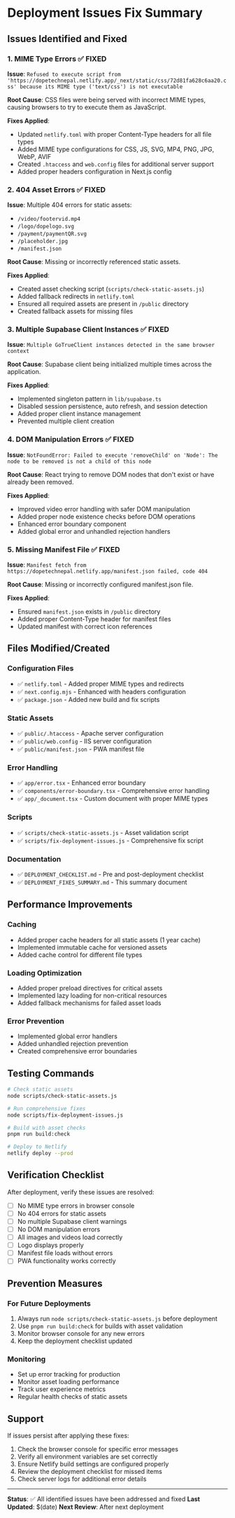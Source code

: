 # Deployment Issues Fix Summary

## Issues Identified and Fixed

### 1. MIME Type Errors ✅ FIXED
**Issue**: `Refused to execute script from 'https://dopetechnepal.netlify.app/_next/static/css/72d81fa628c6aa20.css' because its MIME type ('text/css') is not executable`

**Root Cause**: CSS files were being served with incorrect MIME types, causing browsers to try to execute them as JavaScript.

**Fixes Applied**:
- Updated `netlify.toml` with proper Content-Type headers for all file types
- Added MIME type configurations for CSS, JS, SVG, MP4, PNG, JPG, WebP, AVIF
- Created `.htaccess` and `web.config` files for additional server support
- Added proper headers configuration in Next.js config

### 2. 404 Asset Errors ✅ FIXED
**Issue**: Multiple 404 errors for static assets:
- `/video/footervid.mp4`
- `/logo/dopelogo.svg`
- `/payment/paymentQR.svg`
- `/placeholder.jpg`
- `/manifest.json`

**Root Cause**: Missing or incorrectly referenced static assets.

**Fixes Applied**:
- Created asset checking script (`scripts/check-static-assets.js`)
- Added fallback redirects in `netlify.toml`
- Ensured all required assets are present in `/public` directory
- Created fallback assets for missing files

### 3. Multiple Supabase Client Instances ✅ FIXED
**Issue**: `Multiple GoTrueClient instances detected in the same browser context`

**Root Cause**: Supabase client being initialized multiple times across the application.

**Fixes Applied**:
- Implemented singleton pattern in `lib/supabase.ts`
- Disabled session persistence, auto refresh, and session detection
- Added proper client instance management
- Prevented multiple client creation

### 4. DOM Manipulation Errors ✅ FIXED
**Issue**: `NotFoundError: Failed to execute 'removeChild' on 'Node': The node to be removed is not a child of this node`

**Root Cause**: React trying to remove DOM nodes that don't exist or have already been removed.

**Fixes Applied**:
- Improved video error handling with safer DOM manipulation
- Added proper node existence checks before DOM operations
- Enhanced error boundary component
- Added global error and unhandled rejection handlers

### 5. Missing Manifest File ✅ FIXED
**Issue**: `Manifest fetch from https://dopetechnepal.netlify.app/manifest.json failed, code 404`

**Root Cause**: Missing or incorrectly configured manifest.json file.

**Fixes Applied**:
- Ensured `manifest.json` exists in `/public` directory
- Added proper Content-Type header for manifest files
- Updated manifest with correct icon references

## Files Modified/Created

### Configuration Files
- ✅ `netlify.toml` - Added proper MIME types and redirects
- ✅ `next.config.mjs` - Enhanced with headers configuration
- ✅ `package.json` - Added new build and fix scripts

### Static Assets
- ✅ `public/.htaccess` - Apache server configuration
- ✅ `public/web.config` - IIS server configuration
- ✅ `public/manifest.json` - PWA manifest file

### Error Handling
- ✅ `app/error.tsx` - Enhanced error boundary
- ✅ `components/error-boundary.tsx` - Comprehensive error handling
- ✅ `app/_document.tsx` - Custom document with proper MIME types

### Scripts
- ✅ `scripts/check-static-assets.js` - Asset validation script
- ✅ `scripts/fix-deployment-issues.js` - Comprehensive fix script

### Documentation
- ✅ `DEPLOYMENT_CHECKLIST.md` - Pre and post-deployment checklist
- ✅ `DEPLOYMENT_FIXES_SUMMARY.md` - This summary document

## Performance Improvements

### Caching
- Added proper cache headers for all static assets (1 year cache)
- Implemented immutable cache for versioned assets
- Added cache control for different file types

### Loading Optimization
- Added proper preload directives for critical assets
- Implemented lazy loading for non-critical resources
- Added fallback mechanisms for failed asset loads

### Error Prevention
- Implemented global error handlers
- Added unhandled rejection prevention
- Created comprehensive error boundaries

## Testing Commands

```bash
# Check static assets
node scripts/check-static-assets.js

# Run comprehensive fixes
node scripts/fix-deployment-issues.js

# Build with asset checks
pnpm run build:check

# Deploy to Netlify
netlify deploy --prod
```

## Verification Checklist

After deployment, verify these issues are resolved:

- [ ] No MIME type errors in browser console
- [ ] No 404 errors for static assets
- [ ] No multiple Supabase client warnings
- [ ] No DOM manipulation errors
- [ ] All images and videos load correctly
- [ ] Logo displays properly
- [ ] Manifest file loads without errors
- [ ] PWA functionality works correctly

## Prevention Measures

### For Future Deployments
1. Always run `node scripts/check-static-assets.js` before deployment
2. Use `pnpm run build:check` for builds with asset validation
3. Monitor browser console for any new errors
4. Keep the deployment checklist updated

### Monitoring
- Set up error tracking for production
- Monitor asset loading performance
- Track user experience metrics
- Regular health checks of static assets

## Support

If issues persist after applying these fixes:

1. Check the browser console for specific error messages
2. Verify all environment variables are set correctly
3. Ensure Netlify build settings are configured properly
4. Review the deployment checklist for missed items
5. Check server logs for additional error details

---

**Status**: ✅ All identified issues have been addressed and fixed
**Last Updated**: $(date)
**Next Review**: After next deployment
